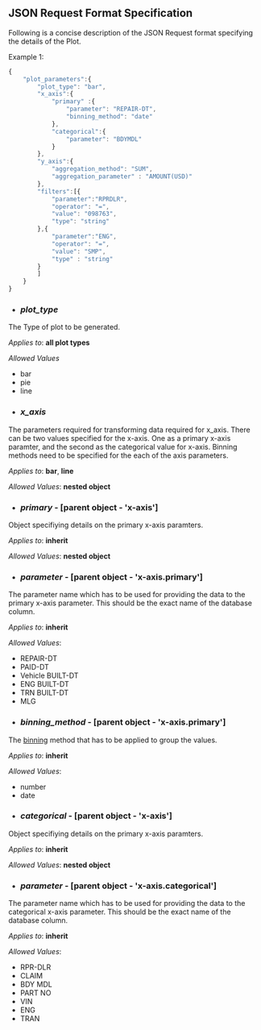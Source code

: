 ## JSON Request Format Specification

Following is a concise description of the JSON Request format specifying the details of the Plot.

Example 1:
```javascript
{
	"plot_parameters":{
		"plot_type": "bar",
		"x_axis":{
			"primary" :{
				"parameter": "REPAIR-DT",
				"binning_method": "date"
			},
			"categorical":{
				"parameter": "BDYMDL"
			}
		},
		"y_axis":{
			"aggregation_method": "SUM",
			"aggregation_parameter" : "AMOUNT(USD)"
		},
		"filters":[{
			"parameter":"RPRDLR",
			"operator": "=",
			"value": "098763",
			"type": "string"
		},{
			"parameter":"ENG",
			"operator": "=",
			"value": "SMP",
			"type" : "string"
		}
		]
	}
}
```

* ### *plot_type*
The Type of plot to be generated.

  *Applies to*: **all plot types**
  
  *Allowed Values*
  - bar
  - pie
  - line

* ### *x_axis*
The parameters required for transforming data required for x_axis. There can be two values specified for the x-axis. One as a primary x-axis paramter, and the second as the categorical value for x-axis. Binning methods need to be specified  for the each of the axis parameters.

  *Applies to*: **bar**, **line**
  
  *Allowed Values*: **nested object**

* ### *primary* - [parent object - 'x-axis']
Object specifiying details on the primary x-axis paramters.

  *Applies to*: **inherit**
  
  *Allowed Values*: **nested object**
  
* ### *parameter* - [parent object - 'x-axis.primary']
The parameter name which has to be used for providing the data to the primary x-axis parameter. This should be the exact name of the database column.

  *Applies to*: **inherit**
  
  *Allowed Values*: 
  - REPAIR-DT
  - PAID-DT
  - Vehicle BUILT-DT
  - ENG BUILT-DT
  - TRN BUILT-DT
  - MLG
  
* ### *binning_method* - [parent object - 'x-axis.primary']
The [binning](https://en.wikipedia.org/wiki/Data_binning) method that has to be applied to group the values.

  *Applies to*: **inherit**
  
  *Allowed Values*:
  - number
  - date
  
  * ### *categorical* - [parent object - 'x-axis']
Object specifiying details on the primary x-axis paramters.

  *Applies to*: **inherit**
  
  *Allowed Values*: **nested object**
  
  
* ### *parameter* - [parent object - 'x-axis.categorical']
The parameter name which has to be used for providing the data to the categorical x-axis parameter. This should be the exact name of the database column.

  *Applies to*: **inherit**
  
  *Allowed Values*: 
  - RPR-DLR
  - CLAIM
  - BDY MDL
  - PART NO
  - VIN
  - ENG
  - TRAN
  
